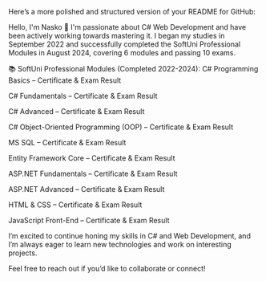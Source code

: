 
Here’s a more polished and structured version of your README for GitHub:

Hello, I'm Nasko 👋
I'm passionate about C# Web Development and have been actively working towards mastering it. I began my studies in September 2022 and successfully completed the SoftUni Professional Modules in August 2024, covering 6 modules and passing 10 exams.

📚 SoftUni Professional Modules (Completed 2022-2024):
C# Programming Basics – Certificate & Exam Result

C# Fundamentals – Certificate & Exam Result

C# Advanced – Certificate & Exam Result

C# Object-Oriented Programming (OOP) – Certificate & Exam Result

MS SQL – Certificate & Exam Result

Entity Framework Core – Certificate & Exam Result

ASP.NET Fundamentals – Certificate & Exam Result

ASP.NET Advanced – Certificate & Exam Result

HTML & CSS – Certificate & Exam Result

JavaScript Front-End – Certificate & Exam Result

I’m excited to continue honing my skills in C# and Web Development, and I’m always eager to learn new technologies and work on interesting projects.

Feel free to reach out if you’d like to collaborate or connect!

